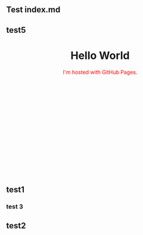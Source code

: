 ## Test index.md
## test5

<body>
<h1 align="center">Hello World</h1>
<p style="color:red" align="center"> I'm hosted with GitHub Pages.</p>

<svg fill="none" viewBox="0 0 600 300" width="600" height="300" xmlns="http://www.w3.org/2000/svg">
  <foreignObject width="100%" height="100%">
   </foreignObject>
</svg>

## test1

</body>

### test 3
## test2
